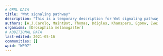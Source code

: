 ```yaml
---
# GPML DATA
title: "Wnt signaling pathway"
description: "This is a temporary description for Wnt signaling pathway"
authors: [A.J.Carolo, MaintBot, Thomas, Ddigles, Khanspers, Egonw, Eweitz]
organisms: [Drosophila melanogaster]
# ADDITIONAL DATA
last-edited: 2021-05-16
communities: []
wpid: "WP97"
---
```

